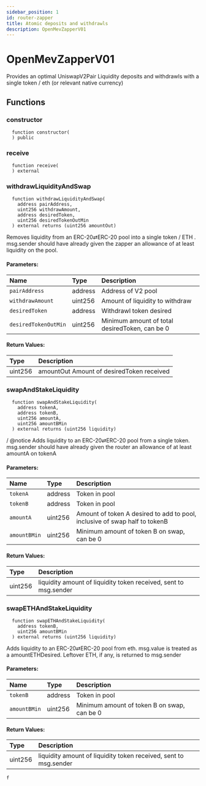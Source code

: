 ```yaml
---
sidebar_position: 1
id: router-zapper
title: Atomic deposits and withdrawls
description: OpenMevZapperV01
---
```


# OpenMevZapperV01

Provides an optimal UniswapV2Pair Liquidity deposits and withdrawls with a single token / eth (or relevant native currency)

## Functions

### constructor

```solidity
  function constructor(
  ) public
```

### receive

```solidity
  function receive(
  ) external
```

### withdrawLiquidityAndSwap

```solidity
  function withdrawLiquidityAndSwap(
    address pairAddress,
    uint256 withdrawAmount,
    address desiredToken,
    uint256 desiredTokenOutMin
  ) external returns (uint256 amountOut)
```

Removes liquidity from an ERC-20⇄ERC-20 pool into a single token / ETH . msg.sender should have already given the zapper an allowance of at least liquidity on the pool.

#### Parameters:

| Name                 | Type    | Description                                    |
| :------------------- | :------ | :--------------------------------------------- |
| `pairAddress`        | address | Address of V2 pool                             |
| `withdrawAmount`     | uint256 | Amount of liquidity to withdraw                |
| `desiredToken`       | address | Withdrawl token desired                        |
| `desiredTokenOutMin` | uint256 | Minimum amount of total desiredToken, can be 0 |

#### Return Values:

| Type    | Description                               |
| :------ | :---------------------------------------- |
| uint256 | amountOut Amount of desiredToken received |

### swapAndStakeLiquidity

```solidity
  function swapAndStakeLiquidity(
    address tokenA,
    address tokenB,
    uint256 amountA,
    uint256 amountBMin
  ) external returns (uint256 liquidity)
```

/ @notice Adds liquidity to an ERC-20⇄ERC-20 pool from a single token. msg.sender should have already given the router an allowance of at least amountA on tokenA

#### Parameters:

| Name         | Type    | Description                                                                |
| :----------- | :------ | :------------------------------------------------------------------------- |
| `tokenA`     | address | Token in pool                                                              |
| `tokenB`     | address | Token in pool                                                              |
| `amountA`    | uint256 | Amount of token A desired to add to pool, inclusive of swap half to tokenB |
| `amountBMin` | uint256 | Minimum amount of token B on swap, can be 0                                |

#### Return Values:

| Type    | Description                                                      |
| :------ | :--------------------------------------------------------------- |
| uint256 | liquidity amount of liquidity token received, sent to msg.sender |

### swapETHAndStakeLiquidity

```solidity
  function swapETHAndStakeLiquidity(
    address tokenB,
    uint256 amountBMin
  ) external returns (uint256 liquidity)
```

Adds liquidity to an ERC-20⇄ERC-20 pool from eth. msg.value is treated as a amountETHDesired. Leftover ETH, if any, is returned to msg.sender

#### Parameters:

| Name         | Type    | Description                                 |
| :----------- | :------ | :------------------------------------------ |
| `tokenB`     | address | Token in pool                               |
| `amountBMin` | uint256 | Minimum amount of token B on swap, can be 0 |

#### Return Values:

| Type    | Description                                                      |
| :------ | :--------------------------------------------------------------- |
| uint256 | liquidity amount of liquidity token received, sent to msg.sender |

    f
